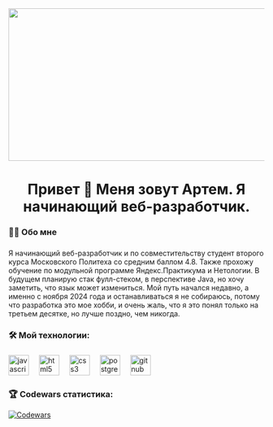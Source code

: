 <div align="center">
  <img height="300" width="600" src="https://avatars.mds.yandex.net/i?id=ace2ffb5e9aa91c1bb643820f46baaef_l-9629127-images-thumbs&n=13"  />
</div>

<div align="center"><h1 align="center">Привет 👋 Меня зовут Артем. Я начинающий веб-разработчик.</h1></div>

###

<h3 align="left">👩‍💻  Обо мне</h3>

###

<p align="left">Я начинающий веб-разработчик и по совместительству студент второго курса Московского Политеха со средним баллом 4.8. Также прохожу обучение по модульной программе Яндекс.Практикума и Нетологии. В будущем планирую стак фулл-стеком, в перспективе Java, но хочу заметить, что язык может измениться. Мой путь начался недавно, а именно с ноября 2024 года и останавливаться я не собираюсь, потому что разработка это мое хобби, и очень жаль, что я это понял только на третьем десятке, но лучше поздно, чем никогда.</p>

<h3 align="left">🛠 Мой технологии:</h3>

###

<div align="left">
  <img src="https://cdn.jsdelivr.net/gh/devicons/devicon/icons/javascript/javascript-original.svg" height="40" alt="javascript logo"/>
  <img width="12" />
  <img src="https://cdn.jsdelivr.net/gh/devicons/devicon/icons/html5/html5-original.svg" height="40" alt="html5 logo"/>
  <img width="12" />
  <img src="https://cdn.jsdelivr.net/gh/devicons/devicon/icons/css3/css3-original.svg" height="40" alt="css3 logo"/>
  <img width="12" />
  <img src="https://skillicons.dev/icons?i=postgres" height="40" alt="postgresql logo"/>
  <img width="12" />
  <img src="https://camo.githubusercontent.com/4e748a1a647da2caf4aa61d6b8f73ecd34af304ca94b4542d606b37dcaf72ccb/68747470733a2f2f63646e2e776f726c64766563746f726c6f676f2e636f6d2f6c6f676f732f6769742d69636f6e2e737667" height="40" alt="gitnub logo"  />
</div>



### 🏆 Codewars статистика:
[![Codewars](https://github.r2v.ch/codewars?user=Juniorbilli1488)](https://www.codewars.com/users/Juniorbilli1488)



###

<!--
**Juniorbilli1488/Juniorbilli1488** is a ✨ _special_ ✨ repository because its `README.md` (this file) appears on your GitHub profile.

Here are some ideas to get you started:

- 🔭 I’m currently working on ...
- 🌱 I’m currently learning ...
- 👯 I’m looking to collaborate on ...
- 🤔 I’m looking for help with ...
- 💬 Ask me about ...
- 📫 How to reach me: ...
- 😄 Pronouns: ...
- ⚡ Fun fact: ...
-->
